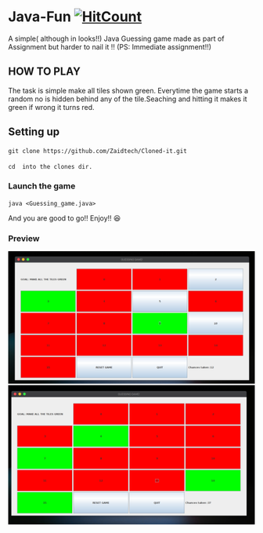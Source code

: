 # Java-Fun [![HitCount](http://hits.dwyl.com/Zaidtech/Java-Fun.svg)](http://hits.dwyl.com/Zaidtech/Java-Fun)

A simple( although in looks!!) Java Guessing game made as part of Assignment but harder to nail it !! (PS: Immediate assignment!!)

## HOW TO PLAY

The task is simple make all tiles shown green.
Everytime the game starts a random no is hidden behind any of the tile.Seaching and hitting it makes it green if wrong it turns red.

## Setting up

    git clone https://github.com/Zaidtech/Cloned-it.git
    
    cd  into the clones dir.
    
### Launch the game

    java <Guessing_game.java>
    
 And you are good to go!!
 Enjoy!! 😆

### Preview

   [<img src="./preview/p1.png" width="600"/>](p1.png)
   [<img src="./preview/p2.png" width="600"/>](p2.png)
